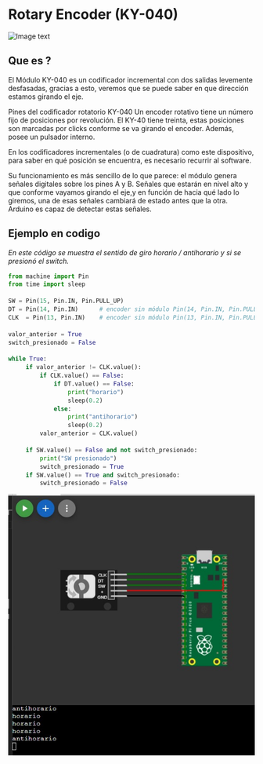 
# Rotary Encoder (KY-040)
![Image text](https://th.bing.com/th/id/R.f71b7bf0dba9210bfb8fa93290bb5d8e?rik=S2AUmiOrekcKKQ&pid=ImgRaw&r=0)

## Que es ?
El Módulo KY-040 es un codificador incremental con dos salidas levemente desfasadas, gracias a esto, veremos que se puede saber en que dirección estamos girando el eje.

Pines del codificador rotatorio KY-040
Un encoder rotativo tiene un número fijo de posiciones por revolución. El KY-40 tiene treinta, estas posiciones son marcadas por clicks conforme se va girando el encoder. Además, posee un pulsador interno.

En los codificadores incrementales (o de cuadratura) como este dispositivo, para saber en qué posición se encuentra, es necesario recurrir al software.

Su funcionamiento es más sencillo de lo que parece: el módulo genera señales digitales sobre los pines A y B. Señales que estarán en nivel alto y que conforme vayamos girando el eje,y en función de hacia qué lado lo giremos, una de esas señales cambiará de estado antes que la otra. Arduino es capaz de detectar estas señales.

## Ejemplo en codigo
*En este código se muestra el sentido de giro horario / antihorario y si se presionó el switch.*

```python
from machine import Pin
from time import sleep

SW = Pin(15, Pin.IN, Pin.PULL_UP)
DT = Pin(14, Pin.IN)      # encoder sin módulo Pin(14, Pin.IN, Pin.PULL_UP)
CLK  = Pin(13, Pin.IN)    # encoder sin módulo Pin(13, Pin.IN, Pin.PULL_UP)

valor_anterior = True
switch_presionado = False

while True:
     if valor_anterior != CLK.value():
         if CLK.value() == False:
             if DT.value() == False:
                 print("horario")
                 sleep(0.2)
             else:
                 print("antihorario")
                 sleep(0.2)
         valor_anterior = CLK.value()   

     if SW.value() == False and not switch_presionado:
         print("SW presionado") 
         switch_presionado = True
     if SW.value() == True and switch_presionado:
         switch_presionado = False
 ```

![Ejemplo del programa](https://github.com/Alan16263/alantheprogrammer/blob/main/Captura%20de%20pantalla%202023-03-17%20193745.jpg?raw=true)
